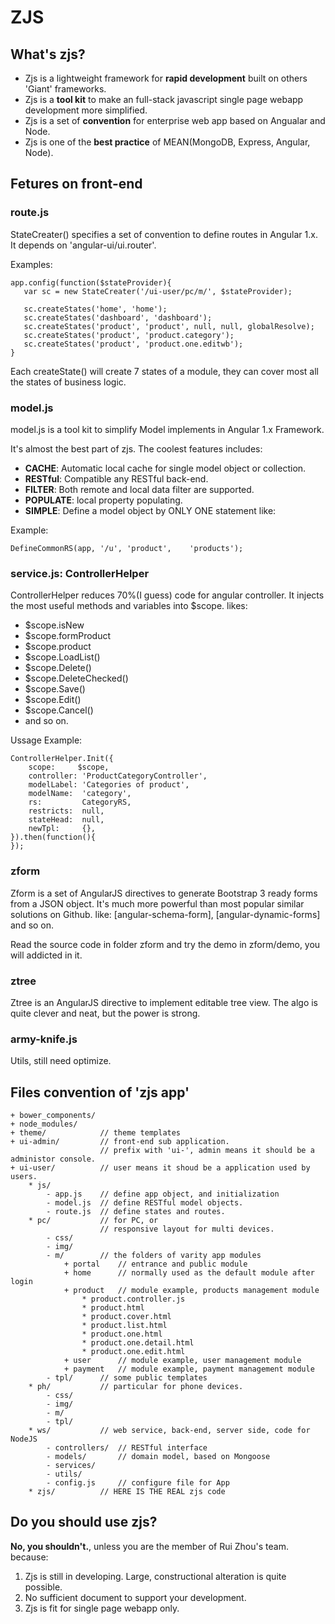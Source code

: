# ZJS

## What's zjs?
- Zjs is a lightweight framework for **rapid development** built on others 'Giant' frameworks.
- Zjs is a **tool kit** to make an full-stack javascript single page webapp development more simplified.
- Zjs is a set of **convention** for enterprise web app based on Angualar and Node.
- Zjs is one of the **best practice** of MEAN(MongoDB, Express, Angular, Node).

## Fetures on front-end

### route.js

StateCreater() specifies a set of convention to define routes in Angular 1.x. It depends on 'angular-ui/ui.router'.

Examples:
 
    app.config(function($stateProvider){
       var sc = new StateCreater('/ui-user/pc/m/', $stateProvider);
 
       sc.createStates('home', 'home');
       sc.createStates('dashboard', 'dashboard');
       sc.createStates('product', 'product', null, null, globalResolve);
       sc.createStates('product', 'product.category');
       sc.createStates('product', 'product.one.editwb');
    }


Each createState() will create 7 states of a module, they can cover most all the states of business logic.


### model.js

model.js is a tool kit to simplify Model implements in Angular 1.x Framework. 

It's almost the best part of zjs. The coolest features includes:

 - **CACHE**: Automatic local cache for single model object or collection.
 - **RESTful**: Compatible any RESTful back-end.
 - **FILTER**: Both remote and local data filter are supported.
 - **POPULATE**: local property populating.
 - **SIMPLE**: Define a model object by ONLY ONE statement like: 
 
Example:

    DefineCommonRS(app, '/u', 'product',    'products');


### service.js: ControllerHelper

ControllerHelper reduces 70%(I guess) code for angular controller. It injects the most useful methods and variables into $scope. likes:

 - $scope.isNew
 - $scope.formProduct
 - $scope.product
 - $scope.LoadList()
 - $scope.Delete()
 - $scope.DeleteChecked()
 - $scope.Save()
 - $scope.Edit()
 - $scope.Cancel()
 - and so on.

Ussage Example:

    ControllerHelper.Init({
        scope:     $scope,
        controller: 'ProductCategoryController',
        modelLabel: 'Categories of product',
        modelName:  'category',
        rs:         CategoryRS,
        restricts:  null,
        stateHead:  null,
        newTpl:     {},
    }).then(function(){
    });


### zform

Zform is a set of AngularJS directives to generate Bootstrap 3 ready forms from a JSON object. It's much more powerful than most popular similar solutions on Github. like: [angular-schema-form], [angular-dynamic-forms] and so on.

Read the source code in folder zform and try the demo in zform/demo, you will addicted in it.


### ztree

Ztree is an AngularJS directive to implement editable tree view. The algo is quite clever and neat, but the power is strong. 

### army-knife.js

Utils, still need optimize.


## Files convention of 'zjs app'
    + bower_components/
    + node_modules/ 
    + theme/            // theme templates
    + ui-admin/         // front-end sub application. 
                        // prefix with 'ui-', admin means it should be a administor console.
    + ui-user/          // user means it shoud be a application used by users.
        * js/
            - app.js    // define app object, and initialization
            - model.js  // define RESTful model objects.
            - route.js  // define states and routes.
        * pc/           // for PC, or
                        // responsive layout for multi devices.  
            - css/
            - img/
            - m/        // the folders of varity app modules
                + portal    // entrance and public module
                + home      // normally used as the default module after login
                + product   // module example, products management module 
                    * product.controller.js     
                    * product.html
                    * product.cover.html
                    * product.list.html
                    * product.one.html
                    * product.one.detail.html
                    * product.one.edit.html
                + user      // module example, user management module
                + payment   // module example, payment management module
            - tpl/      // some public templates 
        * ph/           // particular for phone devices.
            - css/
            - img/
            - m/
            - tpl/
        * ws/           // web service, back-end, server side, code for NodeJS
            - controllers/  // RESTful interface 
            - models/       // domain model, based on Mongoose
            - services/     
            - utils/
            - config.js     // configure file for App
        * zjs/          // HERE IS THE REAL zjs code

## Do you should use zjs?
**No, you shouldn't.**, unless you are the member of Rui Zhou's team. because:

1. Zjs is still in developing. Large, constructional alteration is quite possible.
2. No sufficient document to support your development.
3. Zjs is fit for single page webapp only.
